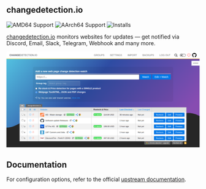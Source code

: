## changedetection.io

![AMD64 Support](https://img.shields.io/badge/amd64-yes-green.svg)
![AArch64 Support](https://img.shields.io/badge/aarch64-yes-green.svg)
![Installs](https://img.shields.io/badge/dynamic/json?url=https://analytics.home-assistant.io/addons.json&query=$["ec6f6e63_changedetection"].total&label=Reported%20Installs)


[changedetection.io](https://github.com/dgtlmoon/changedetection.io) monitors websites for updates — get notified via Discord, Email, Slack, Telegram, Webhook and many more.

![Screenshot](https://raw.githubusercontent.com/Eskander/haos-apps/main/changedetection/screenshot.png)

## Documentation

For configuration options, refer to the official [upstream documentation](https://github.com/dgtlmoon/changedetection.io).
